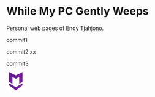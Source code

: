 # While My PC Gently Weeps

Personal web pages of Endy Tjahjono.


commit1

commit2
xx

commit3

![alt text](https://github.com/adam-p/markdown-here/raw/master/src/common/images/icon48.png "Logo Title Text 1")

